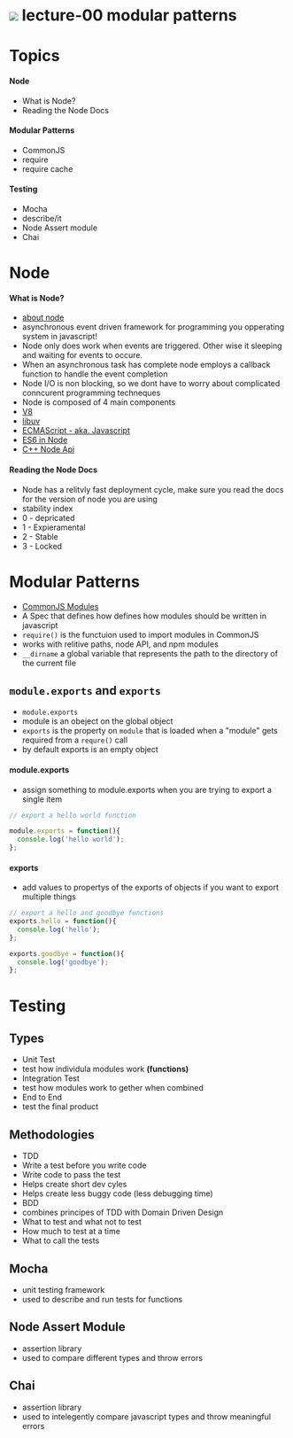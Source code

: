 ![](assets/sheild.png) lecture-00 modular patterns
==================================================

# Topics
#### Node
* What is Node?
* Reading the Node Docs
#### Modular Patterns
* CommonJS
 * require
 * require cache
#### Testing
* Mocha
 * describe/it
* Node Assert module
* Chai

# Node
#### What is Node?
* [about node](https://nodejs.org/en/about/)
* asynchronous event driven framework for programming you opperating system in javascript!
* Node only does work when events are triggered. Other wise it sleeping and waiting for events to occure.
 * When an asynchronous task has complete node employs a callback function to handle the event completion
* Node I/O is non blocking, so we dont have to worry about complicated conncurent programming techneques
* Node is composed of 4 main components
 * [V8](https://developers.google.com/v8/)
 * [libuv](https://github.com/libuv/libuv)
 * [ECMAScript - aka. Javascript](http://www.ecma-international.org/publications/standards/Ecma-262.htm)
  * [ES6 in Node](https://nodejs.org/en/docs/es6/)
 * [C++ Node Api](three://nodejs.org/dist/latest-v4.x/docs/api/)

#### Reading the Node Docs
* Node has a relitvly fast deployment cycle, make sure you read the docs for the version of node you are using
* stability index
 * 0 - depricated
 * 1 - Expieramental
 * 2 - Stable
 * 3 - Locked 

# Modular Patterns
* [CommonJS Modules](http://www.commonjs.org/specs/modules/1.0/)
 * A Spec that defines how defines how modules should be written in javascript
* `require()` is the functuion used to import modules in CommonJS
 * works with relitive paths, node API, and npm modules
* `__dirname` a global variable that represents the path to the directory of the current file
## `module.exports` and `exports` 
* `module.exports`
 * module is an obeject on the global object
 * `exports` is the property on `module` that is loaded when a "module" gets required from a `requre()` call
 * by default exports is an empty object

#### module.exports
* assign something to module.exports when you are trying to export a single item
``` javascript
// export a hello world function

module.exports = function(){
  console.log('hello world');
};
```

#### exports
* add values to propertys of the exports of objects if you want to export multiple things
``` javascript
// export a hello and goodbye functions
exports.hello = function(){
  console.log('hello');
};

exports.goodbye = function(){
  console.log('goodbye');
};
```

# Testing
## Types
* Unit Test
 * test how individula modules work **(functions)**
* Integration Test
 * test how modules work to gether when combined
* End to End
 * test the final product
## Methodologies
* TDD
 * Write a test before you write code
 * Write code to pass the test
 * Helps create short dev cyles
 * Helps create less buggy code (less debugging time)
* BDD
 * combines principes of TDD with Domain Driven Design
 * What to test and what not to test
 * How much to test at a time
 * What to call the tests

## Mocha
 * unit testing framework
 * used to describe and run tests for functions  
 
## Node Assert Module
* assertion library
* used to compare different types and throw errors

## Chai
 * assertion library
 * used to intelegently compare javascript types and throw meaningful errors 


